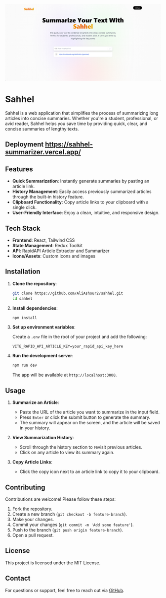 
![Alt text](src\assets\readmeImg.png)


# Sahhel

Sahhel is a web application that simplifies the process of summarizing long articles into concise summaries. Whether you're a student, professional, or avid reader, Sahhel helps you save time by providing quick, clear, and concise summaries of lengthy texts.
## Deployment https://sahhel-summarizer.vercel.app/
## Features

- **Quick Summarization**: Instantly generate summaries by pasting an article link.
- **History Management**: Easily access previously summarized articles through the built-in history feature.
- **Clipboard Functionality**: Copy article links to your clipboard with a single click.
- **User-Friendly Interface**: Enjoy a clean, intuitive, and responsive design.

## Tech Stack

- **Frontend**: React, Tailwind CSS
- **State Management**: Redux Toolkit
- **API**: RapidAPI Article Extractor and Summarizer
- **Icons/Assets**: Custom icons and images

## Installation

1. **Clone the repository**:

   ```bash
   git clone https://github.com/AliAshour2/sahhel.git
   cd sahhel
   ```

2. **Install dependencies**:

   ```bash
   npm install
   ```

3. **Set up environment variables**:

   Create a `.env` file in the root of your project and add the following:

   ```env
   VITE_RAPID_API_ARTICLE_KEY=your_rapid_api_key_here
   ```

4. **Run the development server**:

   ```bash
   npm run dev
   ```

   The app will be available at `http://localhost:3000`.

## Usage

1. **Summarize an Article**:
   - Paste the URL of the article you want to summarize in the input field.
   - Press `Enter` or click the submit button to generate the summary.
   - The summary will appear on the screen, and the article will be saved in your history.

2. **View Summarization History**:
   - Scroll through the history section to revisit previous articles.
   - Click on any article to view its summary again.

3. **Copy Article Links**:
   - Click the copy icon next to an article link to copy it to your clipboard.

## Contributing

Contributions are welcome! Please follow these steps:

1. Fork the repository.
2. Create a new branch (`git checkout -b feature-branch`).
3. Make your changes.
4. Commit your changes (`git commit -m 'Add some feature'`).
5. Push to the branch (`git push origin feature-branch`).
6. Open a pull request.

## License

This project is licensed under the MIT License.

## Contact

For questions or support, feel free to reach out via [GitHub](https://github.com/AliAshour2).
